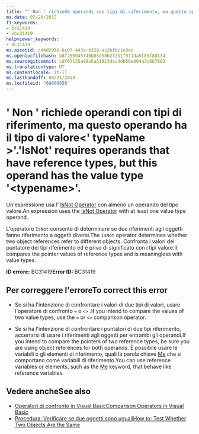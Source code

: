 ```yaml
---
title: "' Non ' richiede operandi con tipi di riferimento, ma questo operando ha il tipo di valore<typename>''."
ms.date: 07/20/2015
f1_keywords:
- bc31419
- vbc31419
helpviewer_keywords:
- BC31419
ms.assetid: c44d2936-8c07-443a-b320-ac2bfbc1e9ec
ms.openlocfilehash: b8f756945740b85d5862f2b1f971da5f80f88134
ms.sourcegitcommit: cdf67135a98a5a51913dacddb58e004a3c867802
ms.translationtype: MT
ms.contentlocale: it-IT
ms.lasthandoff: 08/21/2019
ms.locfileid: "69660058"
---
```

# <a name="isnot-requires-operands-that-have-reference-types-but-this-operand-has-the-value-type-typename"></a><span data-ttu-id="25850-102">' Non ' richiede operandi con tipi di riferimento, ma questo operando ha il tipo di valore\<' typeName >'.</span><span class="sxs-lookup"><span data-stu-id="25850-102">'IsNot' requires operands that have reference types, but this operand has the value type '\<typename>'.</span></span>
<span data-ttu-id="25850-103">Un'espressione usa l' [IsNot Operator](../../visual-basic/language-reference/operators/isnot-operator.md) con almeno un operando del tipo valore.</span><span class="sxs-lookup"><span data-stu-id="25850-103">An expression uses the [IsNot Operator](../../visual-basic/language-reference/operators/isnot-operator.md) with at least one value type operand.</span></span>  
  
 <span data-ttu-id="25850-104">L'operatore `IsNot` consente di determinare se due riferimenti agli oggetti fanno riferimento a oggetti diversi.</span><span class="sxs-lookup"><span data-stu-id="25850-104">The `IsNot` operator determines whether two object references refer to different objects.</span></span> <span data-ttu-id="25850-105">Confronta i valori del puntatore dei tipi riferimento ed è privo di significato con i tipi valore.</span><span class="sxs-lookup"><span data-stu-id="25850-105">It compares the pointer values of reference types and is meaningless with value types.</span></span>  
  
 <span data-ttu-id="25850-106">**ID errore:** BC31419</span><span class="sxs-lookup"><span data-stu-id="25850-106">**Error ID:** BC31419</span></span>  
  
## <a name="to-correct-this-error"></a><span data-ttu-id="25850-107">Per correggere l'errore</span><span class="sxs-lookup"><span data-stu-id="25850-107">To correct this error</span></span>  
  
- <span data-ttu-id="25850-108">Se si ha l'intenzione di confrontare i valori di due tipi di valori, usare l'operatore di confronto `=` o `<>` .</span><span class="sxs-lookup"><span data-stu-id="25850-108">If you intend to compare the values of two value types, use the `=` or `<>` comparison operator.</span></span>  
  
- <span data-ttu-id="25850-109">Se si ha l'intenzione di confrontare i puntatori di due tipi riferimento, accertarsi di usare i riferimenti agli oggetti per entrambi gli operandi.</span><span class="sxs-lookup"><span data-stu-id="25850-109">If you intend to compare the pointers of two reference types, be sure you are using object references for both operands.</span></span> <span data-ttu-id="25850-110">È possibile usare le variabili o gli elementi di riferimento, quali la parola chiave [Me](../programming-guide/program-structure/me-my-mybase-and-myclass.md#me) che si comportano come variabili di riferimento.</span><span class="sxs-lookup"><span data-stu-id="25850-110">You can use reference variables or elements, such as the [Me](../programming-guide/program-structure/me-my-mybase-and-myclass.md#me) keyword, that behave like reference variables.</span></span>  
  
## <a name="see-also"></a><span data-ttu-id="25850-111">Vedere anche</span><span class="sxs-lookup"><span data-stu-id="25850-111">See also</span></span>

- [<span data-ttu-id="25850-112">Operatori di confronto in Visual Basic</span><span class="sxs-lookup"><span data-stu-id="25850-112">Comparison Operators in Visual Basic</span></span>](../../visual-basic/programming-guide/language-features/operators-and-expressions/comparison-operators.md)
- [<span data-ttu-id="25850-113">Procedura: Verificare se due oggetti sono uguali</span><span class="sxs-lookup"><span data-stu-id="25850-113">How to: Test Whether Two Objects Are the Same</span></span>](../../visual-basic/programming-guide/language-features/operators-and-expressions/how-to-test-whether-two-objects-are-the-same.md)
